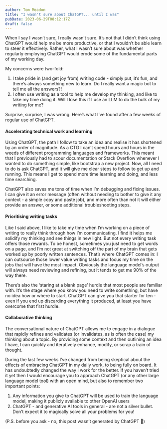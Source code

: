 ```yaml
---
author: Tom Meadon
title: "I wasn't sure about ChatGPT... until I was"
pubDate: 2023-06-29T08:12:17Z
draft: false
---
```

When I say I wasn’t sure, I really wasn’t sure.  It’s not that I didn’t think using ChatGPT would help me be more productive, or that I wouldn’t be able learn to steer it effectively.  Rather, what I wasn’t sure about was whether regularly employing ChatGPT would erode some of the fundamental parts of my working day.  

My concerns were two-fold:

1. I take pride in (and get joy from) writing code - simply put, it’s fun, and there’s always something new to learn.  Do I really want a magic bot to tell me all the answers?!
2. I often use writing as a tool to help me develop my thinking, and like to take my time doing it.  Will I lose this if I use an LLM to do the bulk of my writing for me?

Surprise, surprise, I was wrong.  Here’s what I’ve found after a few weeks of regular use of ChatGPT.

#### Accelerating technical work and learning

Using ChatGPT, the path I follow to take an idea and realise it has shortened by an order of magnitude.  As a CTO I can’t spend hours and hours in the weeds of different programming languages and frameworks.   This meant that I previously had to scour documentation or Stack Overflow whenever I wanted to do something simple, like bootstrap a new project.  Now, all I need to do is ask ChatGPT, and it will give me clear steps to follow to get up and running.  This means I get to spend more time learning and doing, and less time searching.  

ChatGPT also saves me tons of time when I’m debugging and fixing issues.  I can give it an error message (often without needing to bother to give it any context - a simple copy and paste job), and more often than not it will either provide an answer, or some additional troubleshooting steps.  

#### Prioritising writing tasks

Like I said above, I like to take my time when I’m working on a piece of writing to really think through how I’m communicating.  I find it helps me solidify my thinking and see things in new light.  But not every writing task offers those rewards.  To be honest, sometimes you just need to get words on a page, and I’m not great at switching off the part of my brain that gets worked up by poorly written sentences.  That’s where ChatGPT comes in: I can outsource those lower value writing tasks and focus my time on the jobs that will have the most impact.  Obviously the language model’s output will always need reviewing and refining, but it tends to get me 90% of the way there.  

There’s also the ‘staring at a blank page’ hurdle that most people are familiar with.  It’s the stage where you know you need to write something, but have no idea how or where to start.  ChatGPT can give you that starter for ten - even if you end up discarding everything it produced, at least you have overcome that first hurdle.

#### Collaborative thinking

The conversational nature of ChatGPT allows me to engage in a dialogue that rapidly refines and validates (or invalidates, as is often the case) my thinking about a topic.  By providing some context and then outlining an idea I have, I can quickly and iteratively enhance, modify, or scrap a train of thought.

During the last few weeks I’ve changed from being skeptical about the effects of embracing ChatGPT in my daily work, to being fully on board.  It has undoubtedly changed the way I work for the better.  If you haven’t tried it yet then I would encourage you to approach ChatGPT (or any other large language model tool) with an open mind, but also to remember two important points:

1. Any information you give to ChatGPT will be used to train the language model, making it publicly available to other OpenAI users
2. ChatGPT - and generative AI tools in general - are not a silver bullet.  Don’t expect it to magically solve all your problems for you!

(P.S. before you ask - no, this post wasn’t generated by ChatGPT 🤖)
